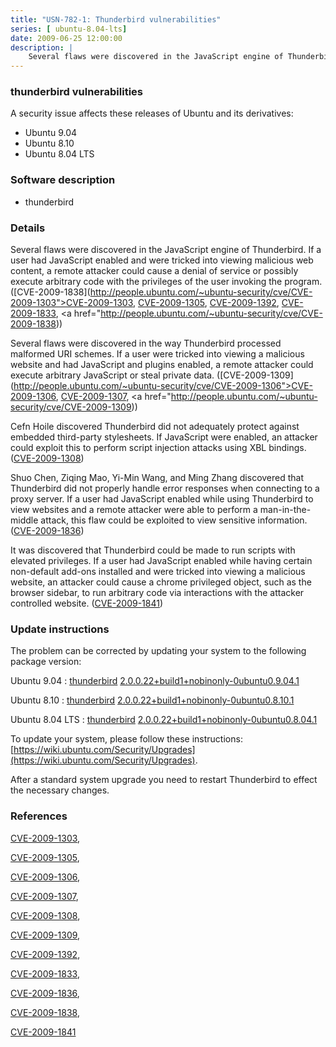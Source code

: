 ```yaml
---
title: "USN-782-1: Thunderbird vulnerabilities"
series: [ ubuntu-8.04-lts]
date: 2009-06-25 12:00:00
description: |
    Several flaws were discovered in the JavaScript engine of Thunderbird. If a user had JavaScript enabled and were tricked into viewing malicious web content, a remote attacker could cause a denial of service or possibly execute arbitrary code with the privileges of the user invoking the program. ([CVE-2009-1838](http://people.ubuntu.com/~ubuntu-security/cve/CVE-2009-1303">CVE-2009-1303</a>, <a href="http://people.ubuntu.com/~ubuntu-security/cve/CVE-2009-1305">CVE-2009-1305</a>, <a href="http://people.ubuntu.com/~ubuntu-security/cve/CVE-2009-1392">CVE-2009-1392</a>, <a href="http://people.ubuntu.com/~ubuntu-security/cve/CVE-2009-1833">CVE-2009-1833</a>, <a href="http://people.ubuntu.com/~ubuntu-security/cve/CVE-2009-1838))
--- 
```

 
### thunderbird vulnerabilities

A security issue affects these releases of Ubuntu and its derivatives:

* Ubuntu 9.04
* Ubuntu 8.10
* Ubuntu 8.04 LTS

### Software description

* thunderbird 

### Details

Several flaws were discovered in the JavaScript engine of Thunderbird. If a user had JavaScript enabled and were tricked into viewing malicious web content, a remote attacker could cause a denial of service or possibly execute arbitrary code with the privileges of the user invoking the program. ([CVE-2009-1838](http://people.ubuntu.com/~ubuntu-security/cve/CVE-2009-1303">CVE-2009-1303</a>, <a href="http://people.ubuntu.com/~ubuntu-security/cve/CVE-2009-1305">CVE-2009-1305</a>, <a href="http://people.ubuntu.com/~ubuntu-security/cve/CVE-2009-1392">CVE-2009-1392</a>, <a href="http://people.ubuntu.com/~ubuntu-security/cve/CVE-2009-1833">CVE-2009-1833</a>, <a href="http://people.ubuntu.com/~ubuntu-security/cve/CVE-2009-1838))

Several flaws were discovered in the way Thunderbird processed malformed URI schemes. If a user were tricked into viewing a malicious website and had JavaScript and plugins enabled, a remote attacker could execute arbitrary JavaScript or steal private data. ([CVE-2009-1309](http://people.ubuntu.com/~ubuntu-security/cve/CVE-2009-1306">CVE-2009-1306</a>, <a href="http://people.ubuntu.com/~ubuntu-security/cve/CVE-2009-1307">CVE-2009-1307</a>, <a href="http://people.ubuntu.com/~ubuntu-security/cve/CVE-2009-1309))

Cefn Hoile discovered Thunderbird did not adequately protect against embedded third-party stylesheets. If JavaScript were enabled, an attacker could exploit this to perform script injection attacks using XBL bindings. ([CVE-2009-1308](http://people.ubuntu.com/~ubuntu-security/cve/CVE-2009-1308))

Shuo Chen, Ziqing Mao, Yi-Min Wang, and Ming Zhang discovered that Thunderbird did not properly handle error responses when connecting to a proxy server. If a user had JavaScript enabled while using Thunderbird to view websites and a remote attacker were able to perform a man-in-the-middle attack, this flaw could be exploited to view sensitive information. ([CVE-2009-1836](http://people.ubuntu.com/~ubuntu-security/cve/CVE-2009-1836))

It was discovered that Thunderbird could be made to run scripts with elevated privileges. If a user had JavaScript enabled while having certain non-default add-ons installed and were tricked into viewing a malicious website, an attacker could cause a chrome privileged object, such as the browser sidebar, to run arbitrary code via interactions with the attacker controlled website. ([CVE-2009-1841](http://people.ubuntu.com/~ubuntu-security/cve/CVE-2009-1841)) 

### Update instructions

The problem can be corrected by updating your system to the following package version:

Ubuntu 9.04
 : [thunderbird](https://launchpad.net/ubuntu/+source/thunderbird) <span> [2.0.0.22+build1+nobinonly-0ubuntu0.9.04.1](https://launchpad.net/ubuntu/+source/thunderbird/2.0.0.22+build1+nobinonly-0ubuntu0.9.04.1) </span> 

Ubuntu 8.10
 : [thunderbird](https://launchpad.net/ubuntu/+source/thunderbird) <span> [2.0.0.22+build1+nobinonly-0ubuntu0.8.10.1](https://launchpad.net/ubuntu/+source/thunderbird/2.0.0.22+build1+nobinonly-0ubuntu0.8.10.1) </span> 

Ubuntu 8.04 LTS
 : [thunderbird](https://launchpad.net/ubuntu/+source/thunderbird) <span> [2.0.0.22+build1+nobinonly-0ubuntu0.8.04.1](https://launchpad.net/ubuntu/+source/thunderbird/2.0.0.22+build1+nobinonly-0ubuntu0.8.04.1) </span> 

To update your system, please follow these instructions: [https://wiki.ubuntu.com/Security/Upgrades](https://wiki.ubuntu.com/Security/Upgrades).

After a standard system upgrade you need to restart Thunderbird to effect the necessary changes. 

### References

 [CVE-2009-1303](http://people.ubuntu.com/~ubuntu-security/cve/CVE-2009-1303), 

 [CVE-2009-1305](http://people.ubuntu.com/~ubuntu-security/cve/CVE-2009-1305), 

 [CVE-2009-1306](http://people.ubuntu.com/~ubuntu-security/cve/CVE-2009-1306), 

 [CVE-2009-1307](http://people.ubuntu.com/~ubuntu-security/cve/CVE-2009-1307), 

 [CVE-2009-1308](http://people.ubuntu.com/~ubuntu-security/cve/CVE-2009-1308), 

 [CVE-2009-1309](http://people.ubuntu.com/~ubuntu-security/cve/CVE-2009-1309), 

 [CVE-2009-1392](http://people.ubuntu.com/~ubuntu-security/cve/CVE-2009-1392), 

 [CVE-2009-1833](http://people.ubuntu.com/~ubuntu-security/cve/CVE-2009-1833), 

 [CVE-2009-1836](http://people.ubuntu.com/~ubuntu-security/cve/CVE-2009-1836), 

 [CVE-2009-1838](http://people.ubuntu.com/~ubuntu-security/cve/CVE-2009-1838), 

 [CVE-2009-1841](http://people.ubuntu.com/~ubuntu-security/cve/CVE-2009-1841)
 
